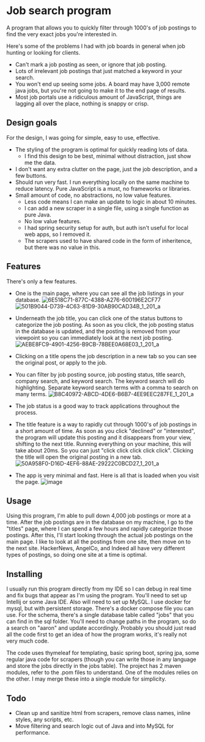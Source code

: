 # Job search program

A program that allows you to quickly filter through 1000's of job postings to find the very exact jobs you're interested
in.

Here's some of the problems I had with job boards in general when job hunting or looking for clients.

- Can't mark a job posting as seen, or ignore that job posting.
- Lots of irrelevant job postings that just matched a keyword in your search.
- You won't end up seeing some jobs. A board may have 3,000 remote java jobs, but you're not going to make it to the end
  page of results.
- Most job portals use a ridiculous amount of JavaScript, things are lagging all over the place, nothing is snappy or crisp.

## Design goals

For the design, I was going for simple, easy to use, effective.

- The styling of the program is optimal for quickly reading lots of data.
  - I find this design to be best, minimal without distraction, just show me the data.
- I don't want any extra clutter on the page, just the job description, and a few buttons.
- Should run very fast. I run everything locally on the same machine to reduce latency. Pure JavaScript is a must, no frameworks or libraries. 
- Small amount of code, no abstractions, no low value features.
  - Less code means I can make an update to logic in about 10 minutes.
  - I can add a new scraper in a single file, using a single function as pure Java.
  - No low value features. 
  - I had spring security setup for auth, but auth isn't useful for local web apps, so I removed it.
  - The scrapers used to have shared code in the form of inheritence, but there was no value in this.

## Features

There's only a few features. 
- One is the main page, where you can see all the job listings in your database.
![6E518C71-877C-4388-A276-600196E2CF77](https://github.com/user-attachments/assets/88515f76-784b-4939-9de7-f4b111e50f5a)
![501B9044-D739-4C63-81D9-30AB90CAD34B_1_201_a](https://github.com/user-attachments/assets/1b967d48-7d4b-468d-a732-6207813625f5)

- Underneath the job title, you can click one of the status buttons to categorize the job posting. As soon as you click, the job posting status in the database is updated, and the posting is removed from your viewpoint so you can immediately look at the next job posting.
![AEBE8FC9-4901-4256-B9CB-78BEE0A68E03_1_201_a](https://github.com/user-attachments/assets/f023b7c4-9db9-4917-a877-1ec5ab057b1c)

- Clicking on a title opens the job description in a new tab so you can see the original post, or apply to the job.

- You can filter by job posting source, job posting status, title search, company search, and keyword search. The keyword search will do highlighting. Separate keyword search terms with a comma to search on many terms.
![B8C40972-ABCD-4DE6-B6B7-4EE9EEC287FE_1_201_a](https://github.com/user-attachments/assets/0d742be5-c657-44ad-b9d7-816938e602cb)

- The job status is a good way to track applications throughout the process. 

- The title feature is a way to rapidly cut through 1000's of job postings in a short amount of time. As soon as you click "declined" or "interested", the program will update this posting and it disappears from your view, shifting to the next title. Running everything on your machine, this will take about 20ms. So you can just "click click click click click". Clicking the title will open the original posting in a new tab. 
![50A958F0-D16D-4EF6-88AE-29222C0BCD27_1_201_a](https://github.com/user-attachments/assets/bb4a2403-b8ec-45a2-a78a-c7e74bce127a)

- The app is very minimal and fast. Here is all that is loaded when you visit the page.
![image](https://github.com/user-attachments/assets/6e05f90d-218a-4ef4-bfc0-f11aa1010e32)


## Usage

Using this program, I'm able to pull down 4,000 job postings or more at a time. After the job postings are in the database on my machine, I go to the "titles" page, where I can spend a few hours and rapidly categorize those postings. After this, I'll start looking through the actual job postings on the main page. I like to look at all the postings from one site, then move on to the next site. HackerNews, AngelCo, and Indeed all have very different types of postings, so doing one site at a time is optimal.

## Installing

I usually run this program directly from my IDE so I can debug in real time and fix bugs that appear as I'm using the program. You'll need to set up Intellij or some Java IDE. Also will need to set up MySQL. I use docker for mysql, but with persistent storage. There's a docker compose file you can use. For the schema, there's a single database table called "jobs" that you can find in the sql folder. You'll need to change paths in the program, so do a search on "aaron" and update accordingly. Probably you should just read all the code first to get an idea of how the program works, it's really not very much code.

The code uses thymeleaf for templating, basic spring boot, spring jpa, some regular java code for scrapers (though you can write those in any language and store the jobs directly in the jobs table). The project has 2 maven modules, refer to the .pom files to understand. One of the modules relies on the other. I may merge these into a single module for simplicity.

## Todo

- Clean up and sanitize html from scrapers, remove class names, inline styles, any scripts, etc.
- Move filtering and search logic out of Java and into MySQL for performance.
